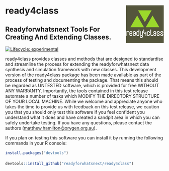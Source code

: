 # ready4class <img src="man/figures/fav120.png" align="right" />

## Readyforwhatsnext Tools For Creating And Extending Classes.

<!-- badges: start -->
[![Lifecycle: experimental](https://img.shields.io/badge/lifecycle-experimental-orange.svg)](https://www.tidyverse.org/lifecycle/#experimental)
<!-- badges: end -->

ready4class provides classes and methods that
are designed to standardise and streamline the process for extending
the readyforwhatsnext data synthesis and simulation framework with new
classes.  This development version of the ready4class package has been
made available as part of the process of testing and documenting the
package. That means this should be regarded as UNTESTED software,
which is provided for free WITHOUT ANY WARRANTY. Importantly, the
tools contained in this test release automate a number of tasks which
MODIFY THE DIRECTORY STRUCTURE OF YOUR LOCAL MACHINE.  While we
welcome and appreciate anyone who takes the time to provide us with
feedback on this test release, we caution you that you should only
test this software if you feel confident you understand what it does
and have created a sandpit area in which you can safely undertake
testing. If you have any questions, please contact the authors
(matthew.hamilton@orygen.org.au).

If you plan on testing this software you can install it by running the following commands in your R console:

```r
install.packages("devtools")

devtools::install_github("readyforwhatsnext/ready4class")

```
